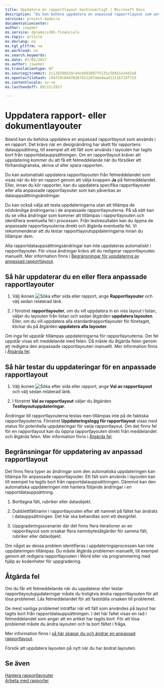 ```yaml
---
title: Uppdatera en rapportlayout kontinuerligt | Microsoft Docs
description: "Du kan behöva uppdatera en anpassad rapportlayout som används i en rapport. Det krävs när en designändring har skett för rapportens datauppsättning, till exempel att ett fält som används i layouten har tagits bort från rapportdatauppsättningen."
services: project-madeira
documentationcenter: 
author: jswymer
ms.service: dynamics365-financials
ms.topic: article
ms.devlang: na
ms.tgt_pltfrm: na
ms.workload: na
ms.search.keywords: 
ms.date: 07/01/2017
ms.author: jswymer
ms.translationtype: HT
ms.sourcegitcommit: 2c13559bb3dc44cdb61697f5135c5b931e34d2a8
ms.openlocfilehash: c94729c84470267421207a6edaa413116718f715
ms.contentlocale: sv-se
ms.lasthandoff: 09/22/2017

---
```

# <a name="updating-report-or-document-layouts"></a>Uppdatera rapport- eller dokumentlayouter
Ibland kan du behöva uppdatera en anpassad rapportlayout som används i en rapport. Det krävs när en designändring har skett för rapportens datauppsättning, till exempel att ett fält som används i layouten har tagits bort från rapportdatauppsättningen. Om en rapportlayout kräver att uppdatering kommer du att få ett felmeddelande när du försöker att förhandsgranska, skriva ut eller spara rapporten.  
  
Du kan automatiskt uppdatera rapportlayouten från felmeddelandet som visas när du kör en rapport genom att välja knappen **Ja** på felmeddelandet. Eller, innan du kör rapporter, kan du uppdatera specifika rapportlayouter eller alla anpassade rapportlayouter som kan påverkas av datauppsättningsändringar.  
  
Du kan också välja att testa uppdateringarna utan att tillämpa de nödvändiga ändringarna i de anpassade rapportlayouterna. På så sätt kan du se vilka ändringar som kommer att tillämpas i rapportlayouten och identifiera eventuella fel i processen. Från testresultaten kan du öppna de anpassade rapportlayouterna direkt och åtgärda eventuella fel. Vi rekommenderar att du testar rapportlayoutuppdateringarna innan du tillämpar dem.  
  
Alla rapportdatauppsättningsändringar kan inte uppdateras automatiskt i rapportlayouter. För vissa ändringar krävs att du redigerar rapportlayouten manuellt. Mer information finns i [Begränsningar för uppdatering av anpassad rapportlayout](ui-update-report-layouts.md#UpdateLimitations).  
  
## <a name="to-update-one-or-more-custom-report-layouts"></a>Så här uppdaterar du en eller flera anpassade rapportlayouter  
  
1.  Välj ikonen ![Söka efter sida eller rapport](media/ui-search/search_small.png "ikonen Söka efter sida eller rapport"), ange **Rapportlayouter** och välj sedan relaterad länk.  
  
2.  I fönstret **rapportlayouter**, om du vill uppdatera in en viss layout i listan, väljer du layouten från listan och sedan åtgärden **uppdatera layouten**. Eller, om du vill uppdatera alla standardrapportlayouter för företaget, klickar du på åtgärden **uppdatera alla layouter**.  

Om inga fel uppstår tillämpas uppdateringarna för rapportlayouterna. Om fel uppstår visas ett meddelande med felen. Då måste du åtgärda felen genom att redigera den anpassade rapportlayouten manuellt. Mer information finns i [Åtgärda fel](ui-update-report-layouts.md#FixErrors).  

## <a name="to-test-custom-report-layout-updates"></a>Så här testar du uppdateringar för en anpassade rapportlayout  
  
1.  Välj ikonen ![Söka efter sida eller rapport](media/ui-search/search_small.png "ikonen Söka efter sida eller rapport"), ange **Val av rapportlayout** och välj sedan relaterad länk.  
  
2.  I fönstret **Val av rapportlayout** väljer du åtgärden **Testlayoutuppdateringar**.  
  
 Ändringar till rapportlayouterna testas men tillämpas inte på de faktiska rapportlayouterna. Fönstret **Uppdateringslogg för rapportlayout** visas med status för potentiella uppdateringar för varje rapportlayout. Om det finns fel för en rapportlayout kan du öppna rapportlayouten direkt från meddelandet och åtgärda felen. Mer information finns i [Åtgärda fel](ui-update-report-layouts.md#FixErrors).  
  
##  <a name="UpdateLimitations"></a> Begränsningar för uppdatering av anpassad rapportlayout  
 Det finns flera typer av ändringar som den automatiska uppdateringen kan tillämpa för anpassade rapportlayouter. Ett fält som används i layouten kan till exempel ha tagits bort från rapportdatauppsättningen. Däremot kan den automatiska uppdateringen inte hantera följande ändringar i en rapportdatauppsättning.  
  
1.  Borttagna fält, rubriker eller dataobjekt.  
  
2.  Dubblettfältnamn i rapportlayouten efter att namnet på fältet har ändrats i datauppsättningen. Det här ska behandlas som ett designfel.  
  
3.  Uppgraderingsscenarier där det finns flera iterationer av en rapportlayout som orsakar flera namnbytesåtgärder för samma fält, rubriker eller dataobjekt.  
  
 Om något av dessa problem identifieras i uppdateringsprocessen kan inte uppdateringen tillämpas. Du måste åtgärda problemen manuellt, till exempel genom att redigera rapportlayouten i Word eller via programmering med hjälp av kodenheter för uppgradering.  
  
##  <a name="FixErrors"></a> Åtgärda fel  
 Om du får ett felmeddelande när du uppdaterar eller testar rapportlayoutuppdateringar måste du troligtvis ändra rapportlayouten för att lösa problemet. Läs felmeddelandet för att fastställa orsaken till problemet.  
  
 De mest vanliga problemet inträffar när ett fält som användes på layout har tagits bort från rapportdatauppsättningen. I det här fallet visas en rad i felmeddelandet som anger att en artikel har tagits bort. För att lösa problemet måste du ändra layouten och ta bort fältet i fråga.  
  
 Mer information finns i [så här skapar du och ändrar en anpassad rapportlayout](ui-how-create-custom-report-layout.md#ModifyCustomLayout).  
  
 Försök att uppdatera layouten på nytt när du har ändrat layouten.  
  
## <a name="see-also"></a>Se även  
 [Hantera rapportlayouter](ui-manage-report-layouts.md)  
 [Arbeta med rapporter](ui-work-report.md)  
